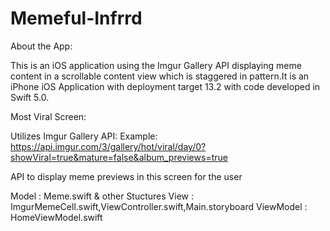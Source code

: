 # Memeful-Infrrd

About the App:

This is an iOS application using the Imgur Gallery API displaying meme content in a scrollable content view which is staggered in pattern.It is an iPhone iOS Application with deployment target 13.2 with code developed in Swift 5.0.


Most Viral Screen:


Utilizes Imgur Gallery API: 
Example: 
https://api.imgur.com/3/gallery/hot/viral/day/0?showViral=true&mature=false&album_previews=true

API to display meme previews in this screen for the user 

Model : Meme.swift & other Stuctures
View : ImgurMemeCell.swift,ViewController.swift,Main.storyboard
ViewModel : HomeViewModel.swift

